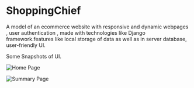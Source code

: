 # ShoppingChief
A model of an ecommerce website with responsive and dynamic webpages , user authentication , made with technologies like Django framework.features like local storage of data as well as in server database, user-friendly UI.

Some Snapshots of UI.

![Home Page](https://imagehost7.online-image-editor.com/oie_upload/images/191546521ZHD2/J1KK0ONa4OSG.png)

![Summary Page](https://user-images.githubusercontent.com/50732928/102694576-fecea980-4247-11eb-81bb-7c494773c597.png)
